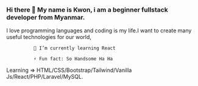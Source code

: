 

### Hi there 👋  My name is Kwon, i am a beginner fullstack developer from Myanmar.

  I love programming languages and coding is my life.I want to create many useful technologies for our world,

            
              🌱 I’m currently learning React
              
              ⚡ Fun fact: So Handsome Ha Ha

Learning  => HTML/CSS/Bootstrap/Tailwind/Vanilla Js/React/PHP/Laravel/MySQL.
